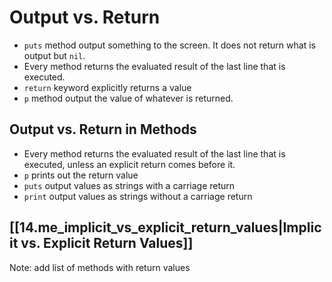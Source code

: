 # Output vs. Return

* `puts` method output something to the screen. It does not return what is output but `nil`. 
* Every method returns the evaluated result of the last line that is executed.
* `return` keyword explicitly returns a value
* `p` method output the value of whatever is returned.

## Output vs. Return in Methods

- Every method returns the evaluated result of the last line that is executed, unless an explicit return comes before it.
- `p` prints out the return value
- `puts` output values as strings with a carriage return
- `print` output values as strings without a carriage return

## [[14.me_implicit_vs_explicit_return_values|Implicit vs. Explicit Return Values]]

Note: add list of methods with return values